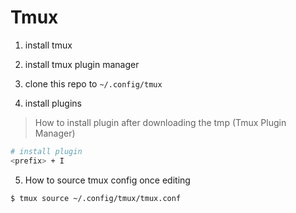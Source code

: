 # Tmux 

1. install tmux

2. install tmux plugin manager

3. clone this repo to `~/.config/tmux`

4. install plugins 
> How to install plugin after downloading the tmp (Tmux Plugin Manager)
```bash
# install plugin
<prefix> + I
```

5. How to source tmux config once editing
```bash
$ tmux source ~/.config/tmux/tmux.conf
```

